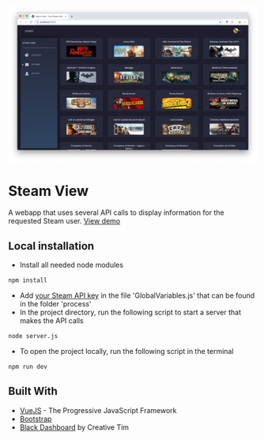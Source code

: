 ![alt text](./screenshot.png)

# Steam View

A webapp that uses several API calls to display information for the requested Steam user.
[View demo](https://wannesverelst.me/playground/steamview)

## Local installation
- Install all needed node modules
```sh
npm install
```
- Add [your Steam API key](https://steamcommunity.com/dev/apikey) in the file 'GlobalVariables.js' that can be found in the folder 'process'
- In the project directory, run the following script to start a server that makes the API calls
```sh
node server.js
```
- To open the project locally, run the following script in the terminal
```sh
npm run dev
```

## Built With
* [VueJS](https://vuejs.org/) - The Progressive JavaScript Framework
* [Bootstrap](https://getbootstrap.com/)
* [Black Dashboard](https://demos.creative-tim.com/black-dashboard/) by Creative Tim
